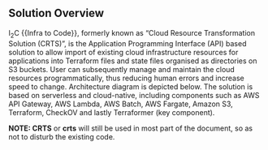 ## Solution Overview

I<sub>2</sub>C {{Infra to Code}}, formerly known as “Cloud Resource Transformation Solution (CRTS)”, is the Application Programming Interface (API) based solution to allow import of existing cloud infrastructure resources for applications into Terraform files and state files organised as directories on S3 buckets. User can subsequently manage and maintain the cloud resources programmatically, thus reducing human errors and increase speed to change. Architecture diagram is depicted below. The solution is based on serverless and cloud-native, including components such as AWS API Gateway, AWS Lambda, AWS Batch, AWS Fargate, Amazon S3, Terraform, CheckOV and lastly Terraformer (key component).

**NOTE: CRTS** or **crts** will still be used in most part of the document, so as not to disturb the existing code.